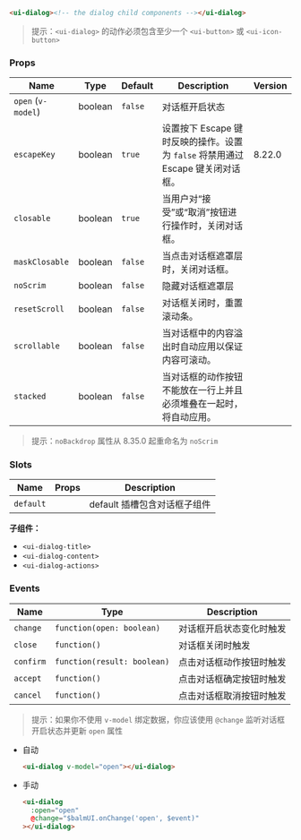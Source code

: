 ```html
<ui-dialog><!-- the dialog child components --></ui-dialog>
```

> 提示：`<ui-dialog>` 的动作必须包含至少一个 `<ui-button>` 或 `<ui-icon-button>`

### Props

| Name               | Type    | Default | Description                                                                     | Version |
| ------------------ | ------- | ------- | ------------------------------------------------------------------------------- | ------- |
| `open` (`v-model`) | boolean | `false` | 对话框开启状态                                                                  |         |
| `escapeKey`        | boolean | `true`  | 设置按下 Escape 键时反映的操作。设置为 `false` 将禁用通过 Escape 键关闭对话框。 | 8.22.0  |
| `closable`         | boolean | `true`  | 当用户对“接受”或“取消”按钮进行操作时，关闭对话框。                              |         |
| `maskClosable`     | boolean | `false` | 当点击对话框遮罩层时，关闭对话框。                                              |         |
| `noScrim`          | boolean | `false` | 隐藏对话框遮罩层                                                                |         |
| `resetScroll`      | boolean | `false` | 对话框关闭时，重置滚动条。                                                      |         |
| `scrollable`       | boolean | `false` | 当对话框中的内容溢出时自动应用以保证内容可滚动。                                |         |
| `stacked`          | boolean | `false` | 当对话框的动作按钮不能放在一行上并且必须堆叠在一起时，将自动应用。              |         |

> 提示：`noBackdrop` 属性从 8.35.0 起重命名为 `noScrim`

### Slots

| Name      | Props | Description                  |
| --------- | ----- | ---------------------------- |
| `default` |       | default 插槽包含对话框子组件 |

**子组件：**

- `<ui-dialog-title>`
- `<ui-dialog-content>`
- `<ui-dialog-actions>`

### Events

| Name      | Type                        | Description              |
| --------- | --------------------------- | ------------------------ |
| `change`  | `function(open: boolean)`   | 对话框开启状态变化时触发 |
| `close`   | `function()`                | 对话框关闭时触发         |
| `confirm` | `function(result: boolean)` | 点击对话框动作按钮时触发 |
| `accept`  | `function()`                | 点击对话框确定按钮时触发 |
| `cancel`  | `function()`                | 点击对话框取消按钮时触发 |

> 提示：如果你不使用 `v-model` 绑定数据，你应该使用 `@change` 监听对话框开启状态并更新 `open` 属性

- 自动

  ```html
  <ui-dialog v-model="open"></ui-dialog>
  ```

- 手动

  ```html
  <ui-dialog
    :open="open"
    @change="$balmUI.onChange('open', $event)"
  ></ui-dialog>
  ```
